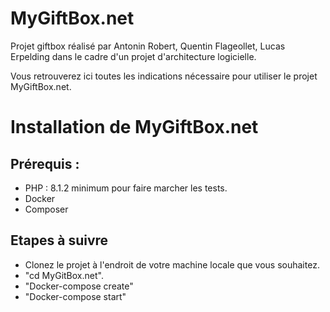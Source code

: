 # MyGiftBox.net
Projet giftbox réalisé par Antonin Robert, Quentin Flageollet, Lucas Erpelding dans le cadre d'un projet d'architecture logicielle.

Vous retrouverez ici toutes les indications nécessaire pour utiliser le projet MyGiftBox.net.

# Installation de MyGiftBox.net 
## Prérequis : 
- PHP : 8.1.2 minimum pour faire marcher les tests.
- Docker
- Composer

## Etapes à suivre
- Clonez le projet à l'endroit de votre machine locale que vous souhaitez.
- "cd MyGitBox.net".
- "Docker-compose create"
- "Docker-compose start"

 
